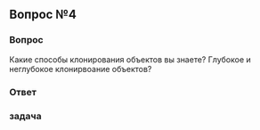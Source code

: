 ## Вопрос №4

### Вопрос

Какие способы клонирования объектов вы знаете?
Глубокое и неглубокое клонирвоание объектов?

### Ответ

### задача

```javascript

 

```